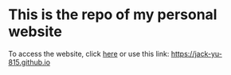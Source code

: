 # This is the repo of my personal website

To access the website, click <a href="https://jack-yu-815.github.io" target="_blank">here</a>
or use this link: https://jack-yu-815.github.io



